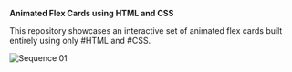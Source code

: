 **Animated Flex Cards using HTML and CSS**

This repository showcases an interactive set of animated flex cards built entirely using only #HTML and #CSS.

![Sequence 01](https://github.com/pranavp-work/animated-flex-cards-html-css-only/assets/152397828/724651d4-a797-4528-89ac-9d8c2978a8ac)
